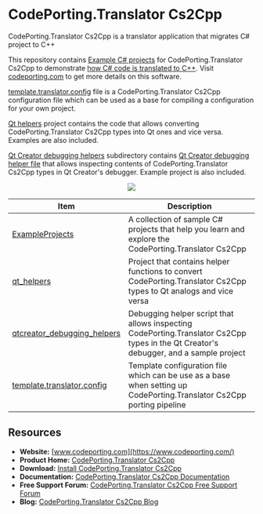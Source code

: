 ﻿# CodePorting.Translator Cs2Cpp

CodePorting.Translator Cs2Cpp is a translator application that migrates C# project to C++

This repository contains [Example C# projects](https://github.com/codeporting-translator/codeporting-translator-cs2cpp/tree/master/ExampleProjects) for CodePorting.Translator Cs2Cpp to demonstrate [how C# code is translated to C++](https://wiki.codeporting.com/translator/cs2cpp/getting-started/). Visit [codeporting.com](https://www.codeporting.com/) to get more details on this software.

[template.translator.config](https://github.com/codeporting-translator/codeporting-translator-cs2cpp/blob/master/template.translator.config) file is a CodePorting.Translator Cs2Cpp configuration file which can be used as a base for compiling a configuration for your own project.

[Qt helpers](https://github.com/codeporting-translator/codeporting-translator-cs2cpp/tree/master/qt_helpers) project contains the code that allows converting CodePorting.Translator Cs2Cpp types into Qt ones and vice versa. Examples are also included.

[Qt Creator debugging helpers](https://github.com/codeporting-translator/codeporting-translator-cs2cpp/tree/master/qtcreator_debugging_helpers) subdirectory contains [Qt Creator debugging helper file](https://github.com/codeporting-translator/codeporting-translator-cs2cpp/blob/master/qtcreator_debugging_helpers/asposetypes.py) that allows inspecting contents of CodePorting.Translator Cs2Cpp types in Qt Creator's debugger. Example project is also included.

<p align="center">
  <a title="Download complete sample C# projects code to test Codeporting.Translator.Cs2Cpp" href="https://github.com/codeporting-translator/codeporting-translator-cs2cpp/archive/master.zip">
	<img src="https://raw.github.com/AsposeExamples/java-examples-dashboard/master/images/downloadZip-Button-Large.png" />
  </a>
</p>

Item | Description
--------- | -----------
[ExampleProjects](https://github.com/codeporting-translator/codeporting-translator-cs2cpp/tree/master/ExampleProjects) | A collection of sample C# projects that help you learn and explore the CodePorting.Translator Cs2Cpp
[qt_helpers](https://github.com/codeporting-translator/codeporting-translator-cs2cpp/tree/master/qt_helpers) | Project that contains helper functions to convert CodePorting.Translator Cs2Cpp types to Qt analogs and vice versa
[qtcreator_debugging_helpers](https://github.com/codeporting-translator/codeporting-translator-cs2cpp/tree/master/qtcreator_debugging_helpers) | Debugging helper script that allows inspecting CodePorting.Translator Cs2Cpp types in the Qt Creator's debugger, and a sample project
[template.translator.config](https://github.com/codeporting-translator/codeporting-translator-cs2cpp/blob/master/template.translator.config) | Template configuration file which can be use as a base when setting up CodePorting.Translator Cs2Cpp porting pipeline

## Resources

+ **Website:** [www.codeporting.com](https://www.codeporting.com/)
+ **Product Home:** [CodePorting.Translator Cs2Cpp](https://products.codeporting.com/translator/cs2cpp)
+ **Download:** [Install CodePorting.Translator Cs2Cpp](https://downloads.codeporting.com/)
+ **Documentation:** [CodePorting.Translator Cs2Cpp Documentation](https://docs.codeporting.com/translator/cs2cpp/)
+ **Free Support Forum:** [CodePorting.Translator Cs2Cpp Free Support Forum](https://forum.codeporting.com/)
+ **Blog:** [CodePorting.Translator Cs2Cpp Blog](https://blog.codeporting.com/)
